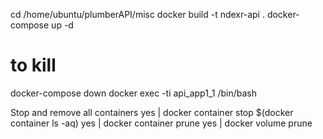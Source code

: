 cd /home/ubuntu/plumberAPI/misc
docker build -t ndexr-api .
docker-compose up -d
# to kill 
docker-compose down
docker exec -ti api_app1_1 /bin/bash

Stop and remove all containers
yes | docker container stop $(docker container ls -aq)
yes | docker container prune
yes | docker volume prune
